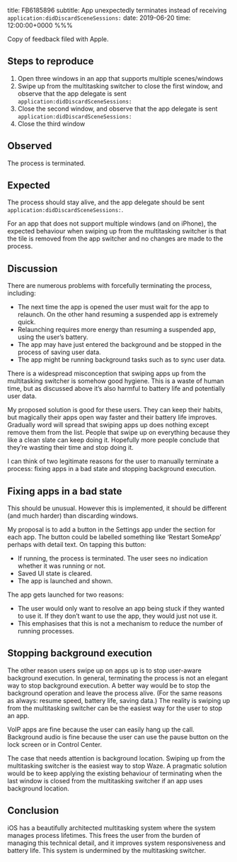 title: FB6185896
subtitle: App unexpectedly terminates instead of receiving `application:didDiscardSceneSessions:`
date: 2019-06-20
time: 12:00:00+0000
%%%

Copy of feedback filed with Apple.

## Steps to reproduce

1. Open three windows in an app that supports multiple scenes/windows
2. Swipe up from the multitasking switcher to close the first window, and observe that the app delegate is sent `application:didDiscardSceneSessions:`
3. Close the second window, and observe that the app delegate is sent `application:didDiscardSceneSessions:`
4. Close the third window

## Observed

The process is terminated.

## Expected

The process should stay alive, and the app delegate should be sent `application:didDiscardSceneSessions:`.

For an app that does not support multiple windows (and on iPhone), the expected behaviour when swiping up from the multitasking switcher is that the tile is removed from the app switcher and no changes are made to the process.

## Discussion

There are numerous problems with forcefully terminating the process, including:

- The next time the app is opened the user must wait for the app to relaunch. On the other hand resuming a suspended app is extremely quick.
- Relaunching requires more energy than resuming a suspended app, using the user’s battery.
- The app may have just entered the background and be stopped in the process of saving user data.
- The app might be running background tasks such as to sync user data.

There is a widespread misconception that swiping apps up from the multitasking switcher is somehow good hygiene. This is a waste of human time, but as discussed above it’s also harmful to battery life and potentially user data.

My proposed solution is good for these users. They can keep their habits, but magically their apps open way faster and their battery life improves. Gradually word will spread that swiping apps up does nothing except remove them from the list. People that swipe up on everything because they like a clean slate can keep doing it. Hopefully more people conclude that they’re wasting their time and stop doing it.

I can think of two legitimate reasons for the user to manually terminate a process: fixing apps in a bad state and stopping background execution.

## Fixing apps in a bad state

This should be unusual. However this is implemented, it should be different (and much harder) than discarding windows.

My proposal is to add a button in the Settings app under the section for each app. The button could be labelled something like ‘Restart SomeApp’ perhaps with detail text. On tapping this button:

- If running, the process is terminated. The user sees no indication whether it was running or not.
- Saved UI state is cleared.
- The app is launched and shown.

The app gets launched for two reasons:

- The user would only want to resolve an app being stuck if they wanted to use it. If they don’t want to use the app, they would just not use it.
- This emphasises that this is not a mechanism to reduce the number of running processes.

## Stopping background execution

The other reason users swipe up on apps up is to stop user-aware background execution. In general, terminating the process is not an elegant way to stop background execution. A better way would be to stop the background operation and leave the process alive. (For the same reasons as always: resume speed, battery life, saving data.) The reality is swiping up from the multitasking switcher can be the easiest way for the user to stop an app.

VoIP apps are fine because the user can easily hang up the call. Background audio is fine because the user can use the pause button on the lock screen or in Control Center.

The case that needs attention is background location. Swiping up from the multitasking switcher is the easiest way to stop Waze. A pragmatic solution would be to keep applying the existing behaviour of terminating when the last window is closed from the multitasking switcher if an app uses background location.

## Conclusion

iOS has a beautifully architected multitasking system where the system manages process lifetimes. This frees the user from the burden of managing this technical detail, and it improves system responsiveness and battery life. This system is undermined by the multitasking switcher.
